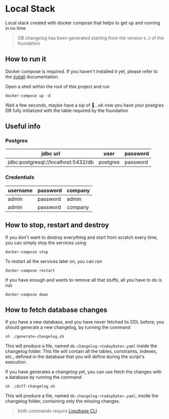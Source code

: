 # Local Stack

Local stack created with docker compose that helps to get up and running in no time

> DB changelog has been generated starting from the version `9.2` of the foundation

## How to run it
Docker compose is required. If you haven't installed it yet, please refer to the 
[install](https://docs.docker.com/compose/install) documentation.

Open a shell within the root of this project and run
```
docker-compose up -d
```

Wait a few seconds, maybe have a sip of 🍺...ok now you have your postgres DB fully initialized
with the table required by the foundation

## Useful info

### Postgres
| jdbc url                            | user     | password |
|-------------------------------------|----------|----------|
| jdbc:postgresql://localhost:5432/db | postgres | password |

### Credentials
| username | password | company |
|----------|----------|---------|
| admin    | password | admin   |
| admin    | password | company |

## How to stop, restart and destroy
If you don't want to destroy everything and start from scratch every time, you can simply stop the services using
```
docker-compose stop
```

To restart all the services later on, you can run
```
docker-compose restart
```

If you have enough and wants to remove all that stuffs, all you have to do is run
```
docker-compose down
```

## How to fetch database changes
If you have a new database, and you have never fetched its DDL before,
you should generate a new changelog, by running the command

```
sh ./generate-changelog.sh
```
This will produce a file, named `db.changelog-<todayDate>.yaml` inside 
the changelog folder. This file will contain all the tables, constraints, indexes, etc.,
defined in the database that you will define during the script's execution.

If you have generates a changelog yet, you can use fetch the changes with a database by running the command
```
sh ./diff-changelog.sh
```
This will produce a file, named `db.changelog-<todayDate>.yaml`, inside the changelog folder,
containing only the missing changes.

> both commands require [Liquibase CLI](https://www.liquibase.org/download) 
